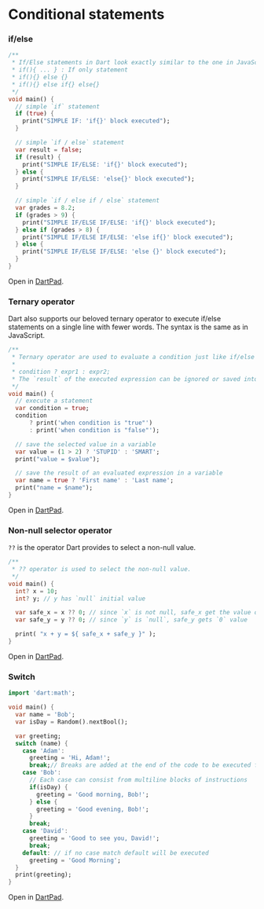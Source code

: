 # Conditional statements

### if/else


```dart
/**
 * If/Else statements in Dart look exactly similar to the one in JavaScript.
 * if(){ ... } : If only statement
 * if(){} else {}
 * if(){} else if{} else{}
 */
void main() {
  // simple `if` statement
  if (true) {
    print("SIMPLE IF: 'if{}' block executed");
  }

  // simple `if / else` statement
  var result = false;
  if (result) {
    print("SIMPLE IF/ELSE: 'if{}' block executed");
  } else {
    print("SIMPLE IF/ELSE: 'else{}' block executed");
  }

  // simple `if / else if / else` statement
  var grades = 8.2;
  if (grades > 9) {
    print("SIMPLE IF/ELSE IF/ELSE: 'if{}' block executed");
  } else if (grades > 8) {
    print("SIMPLE IF/ELSE IF/ELSE: 'else if{}' block executed");
  } else {
    print("SIMPLE IF/ELSE IF/ELSE: 'else {}' block executed");
  }
}
```

Open in [DartPad](https://dartpad.dev/?id=49f31e7dfad7d156f15794b7e66165d7).

### Ternary operator
Dart also supports our beloved ternary operator to execute if/else statements on a single line with fewer words. The syntax is the same as in JavaScript.


```dart
/**
 * Ternary operator are used to evaluate a condition just like if/else but on a single line.
 * 
 * condition ? expr1 : expr2;
 * The `result` of the executed expression can be ignored or saved into a variable.
 */
void main() {
  // execute a statement
  var condition = true;
  condition
      ? print('when condition is "true"')
      : print('when condition is "false"');

  // save the selected value in a variable
  var value = (1 > 2) ? 'STUPID' : 'SMART';
  print("value = $value");

  // save the result of an evaluated expression in a variable
  var name = true ? 'First name' : 'Last name';
  print("name = $name");
}
```

Open in [DartPad](https://dartpad.dev/?id=0110b447a3e1f02ccadc9d3257c740f0).

### Non-null selector operator
`??` is the operator Dart provides to select a non-null value.


```dart
/**
 * ?? operator is used to select the non-null value.
 */
void main() {
  int? x = 10;
  int? y; // y has `null` initial value

  var safe_x = x ?? 0; // since `x` is not null, safe_x get the value of `x` which is `10`
  var safe_y = y ?? 0; // since `y` is `null`, safe_y gets `0` value

  print( "x + y = ${ safe_x + safe_y }" );
}
```

Open in [DartPad](https://dartpad.dev/?id=4779978cf5ef84a47c03dd7168663d59).

### Switch


```dart
import 'dart:math';

void main() {
  var name = 'Bob';
  var isDay = Random().nextBool();

  var greeting;
  switch (name) {
    case 'Adam':
      greeting = 'Hi, Adam!';
      break;// Breaks are added at the end of the code to be executed for a given case
    case 'Bob':
      // Each case can consist from multiline blocks of instructions
      if(isDay) {
        greeting = 'Good morning, Bob!';
      } else {
        greeting = 'Good evening, Bob!';
      }
      break;
    case 'David':
      greeting = 'Good to see you, David!';
      break;
    default: // if no case match default will be executed
      greeting = 'Good Morning';
  }
  print(greeting);
}

```

Open in [DartPad](https://dartpad.dev/?id=e89f7c8612e054e68f49b180509e62c0).

